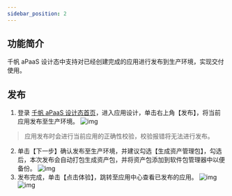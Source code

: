 ```yaml
---
sidebar_position: 2
---
```


## 功能简介
千帆 aPaaS 设计态中支持对已经创建完成的应用进行发布到生产环境，实现交付使用。

## 发布
1. 登录 [千帆 aPaaS 设计态首页](https://apaas.cloud.tencent.com/)，进入应用设计，单击右上角【发布】，将当前应用发布至生产环境。
![img](https://main.qcloudimg.com/raw/eebd0a250c8a92f1951c4c2a6227f58f.png)        
>应用发布时会进行当前应用的正确性校验，校验报错将无法进行发布。
2. 单击【下一步】确认发布至生产环境，并建议勾选【生成资产管理包】，勾选后，本次发布会自动打包生成资产包，并将资产包添加到软件包管理器中以便备份。
![img](https://main.qcloudimg.com/raw/ee2c1097b4604759548b6291396b0b59.png)        
3. 发布完成，单击【点击体验】，跳转至应用中心查看已发布的应用。
![img](https://main.qcloudimg.com/raw/66aff0b7558721027517296fd5a40a21.png)        
  ![img](https://main.qcloudimg.com/raw/5fa2c8a58fe9e73740f64ae63066317f.png)        
